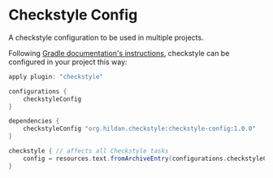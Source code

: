 # Checkstyle Config

A checkstyle configuration to be used in multiple projects.

Following [Gradle documentation's instructions](https://docs.gradle.org/2.2/release-notes.html#sharing-configuration-files-across-builds), 
checkstyle can be configured in your project this way:

```groovy
apply plugin: "checkstyle"

configurations {
    checkstyleConfig
}

dependencies {
    checkstyleConfig "org.hildan.checkstyle:checkstyle-config:1.0.0"
}

checkstyle { // affects all Checkstyle tasks
    config = resources.text.fromArchiveEntry(configurations.checkstyleConfig, "checkstyle.xml")
}

```
